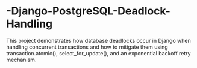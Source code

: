 # -Django-PostgreSQL-Deadlock-Handling
This project demonstrates how database deadlocks occur in Django when handling concurrent transactions and how to mitigate them using transaction.atomic(), select_for_update(), and an exponential backoff retry mechanism.
